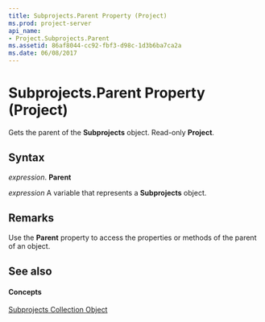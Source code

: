 ```yaml
---
title: Subprojects.Parent Property (Project)
ms.prod: project-server
api_name:
- Project.Subprojects.Parent
ms.assetid: 86af8044-cc92-fbf3-d98c-1d3b6ba7ca2a
ms.date: 06/08/2017
---
```



# Subprojects.Parent Property (Project)

Gets the parent of the  **Subprojects** object. Read-only **Project**.


## Syntax

 _expression_. **Parent**

 _expression_ A variable that represents a **Subprojects** object.


## Remarks

Use the  **Parent** property to access the properties or methods of the parent of an object.


## See also


#### Concepts


[Subprojects Collection Object](Project.subprojects(object).md)
